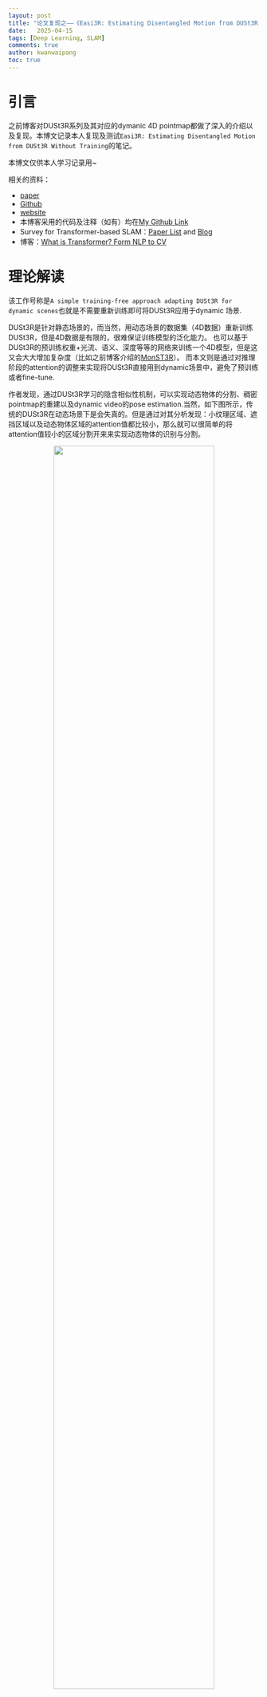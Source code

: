 ```yaml
---
layout: post
title: "论文复现之——《Easi3R: Estimating Disentangled Motion from DUSt3R Without Training》"
date:   2025-04-15
tags: [Deep Learning, SLAM]
comments: true
author: kwanwaipang
toc: true
---
```



<!-- * 目录
{:toc} -->


<!-- !!!!!!!!!!!!!!!!!!!!!!!!!!!!!!!!!!!!!!!!!!!!!!!!!!!!!!!!!!!!!!!!!!!!!!!!!!!!!!!!!!!!!!!!!!!!!!!!!!!!!!!!!!!!!!!!!!!!!!!!!!! -->
# 引言
之前博客对DUSt3R系列及其对应的dymanic 4D pointmap都做了深入的介绍以及复现。本博文记录本人复现及测试`Easi3R: Estimating Disentangled Motion from DUSt3R Without Training`的笔记。

本博文仅供本人学习记录用~


相关的资料：
* [paper](https://arxiv.org/pdf/2503.24391)
* [Github](https://github.com/Inception3D/Easi3R)
* [website](https://easi3r.github.io/)
* 本博客采用的代码及注释（如有）均在[My Github Link](https://github.com/KwanWaiPang/Easi3R)
* Survey for Transformer-based SLAM：[Paper List](https://github.com/KwanWaiPang/Awesome-Transformer-based-SLAM) and [Blog](https://kwanwaipang.github.io/Transformer_SLAM/)
* 博客：[What is Transformer? Form NLP to CV](https://kwanwaipang.github.io/Transformer/)

# 理论解读
该工作号称是`A simple training-free approach adapting DUSt3R for dynamic scenes`也就是不需要重新训练即可将DUSt3R应用于dynamic 场景.

DUSt3R是针对静态场景的，而当然，用动态场景的数据集（4D数据）重新训练DUSt3R，但是4D数据是有限的，很难保证训练模型的泛化能力。
也可以基于DUSt3R的预训练权重+光流、语义、深度等等的网络来训练一个4D模型，但是这又会大大增加复杂度（比如之前博客介绍的[MonST3R](https://kwanwaipang.github.io/MonST3R/)）。
而本文则是通过对推理阶段的attention的调整来实现将DUSt3R直接用到dynamic场景中，避免了预训练或者fine-tune.

作者发现，通过DUSt3R学习的隐含相似性机制，可以实现动态物体的分割、稠密pointmap的重建以及dynamic video的pose estimation.当然，如下图所示，传统的DUSt3R在动态场景下是会失真的。但是通过对其分析发现：小纹理区域、遮挡区域以及动态物体区域的attention值都比较小，那么就可以很简单的将attention值较小的区域分割开来来实现动态物体的识别与分割。

<div align="center">
  <img src="https://r-c-group.github.io/blog_media/images/微信截图_20250415154902.png" width="80%" />
<figcaption>  
</figcaption>
</div>

而基于上述的动态物体分割，再通过在cross-attention layer中引入[re-weighting](https://arxiv.org/pdf/2208.01626)那么就能够实现鲁棒的动态4D重建和相机运动恢复，并且无需动态数据集或者对网络进行fine-tune。

<div align="center">
  <img src="https://r-c-group.github.io/blog_media/images/微信截图_20250415155504.png" width="80%" />
  <img src="https://r-c-group.github.io/blog_media/images/微信截图_20250415155527.png" width="80%" />
<figcaption>  
</figcaption>
</div>

下面可视化了Dynamic Attention相对于静态区域的区别
<div align="center">
<video playsinline autoplay loop muted src="https://easi3r.github.io/static/videos/cluster/judo.mp4" poster="https://kwanwaipang.github.io/File/Representative_works/loading-icon.gif" alt="sym" width="100%" style="padding-top:0px;padding-bottom:0px;border-radius:15px;"></video>
</div>

那么基于Attention值的不一致性可以较好的把动态物体分割出来
<div align="center">
<video playsinline autoplay loop muted src="https://easi3r.github.io/static/videos/mask/judo.mp4" poster="https://kwanwaipang.github.io/File/Representative_works/loading-icon.gif" alt="sym" width="100%" style="padding-top:0px;padding-bottom:0px;border-radius:15px;"></video>
</div>

<div align="center">
<video playsinline autoplay loop muted src="https://easi3r.github.io/static/videos/mask/judo.mp4" poster="https://kwanwaipang.github.io/File/Representative_works/loading-icon.gif" alt="sym" width="100%" style="padding-top:0px;padding-bottom:0px;border-radius:15px;"></video>
</div>


下面对比一下相同场景下Spatial and Temporal Attention以及Cross-frame Feature Clustering
<div align="center">
<video playsinline autoplay loop muted src="https://easi3r.github.io/static/videos/attn/hike.mp4" poster="https://kwanwaipang.github.io/File/Representative_works/loading-icon.gif" alt="sym" width="100%" style="padding-top:0px;padding-bottom:0px;border-radius:15px;"></video>
<video playsinline autoplay loop muted src="https://easi3r.github.io/static/videos/cluster/hike.mp4" poster="https://kwanwaipang.github.io/File/Representative_works/loading-icon.gif" alt="sym" width="100%" style="padding-top:0px;padding-bottom:0px;border-radius:15px;"></video>
</div>

更多可视化请见论文的网页。

# 实验复现

## 配置

```bash
git clone https://github.com/KwanWaiPang/Easi3R.git

# rm -rf .git
conda create -n easi3r python=3.10 cmake=3.31
conda activate easi3r
# conda remove --name easi3r --all

conda install pytorch torchvision pytorch-cuda=12.1 -c pytorch -c nvidia  # use the correct version of cuda for your system
pip install -r requirements.txt

# install 4d visualization tool
pip install -e viser

# install SAM2
pip install -e third_party/sam2 --verbose

# compile the cuda kernels for RoPE (as in CroCo v2).
# DUST3R relies on RoPE positional embeddings for which you can compile some cuda kernels for faster runtime.
cd croco/models/curope/
python setup.py build_ext --inplace
cd ../../../

```

然后下载权重文件,包括了DUSt3R, MonST3R, RAFT 以及 SAM2四个模型的权重（后面3个应该是monst3r需要用到作对比的）

```bash
# download the weights
cd data
bash download_ckpt.sh
cd ..
```

## 测试
通过运行下面代码来执行交互demo(用vscode运行点击网页即可打开交互界面),结果会存放在`demo_tmp/{Sequence Name}`中

```bash
cd Easi3R/
conda activate easi3r
OPENBLAS_NUM_THREADS=1 CUDA_VISIBLE_DEVICES=0 python demo.py \
    --weights checkpoints/DUSt3R_ViTLarge_BaseDecoder_512_dpt.pth 

# To change backbone(改为用monst3r对比), --weights checkpoints/MonST3R_PO-TA-S-W_ViTLarge_BaseDecoder_512_dpt.pth
```

<div align="center">
  <img src="https://github.com/KwanWaiPang/Easi3R/raw/main/assert/微信截图_20250415144004.png" width="80%" />
<figcaption>  
</figcaption>
</div>


* 也可以采用下面的没有交互界面的模式：

```bash
OPENBLAS_NUM_THREADS=1 CUDA_VISIBLE_DEVICES=0 python demo.py --input demo_data/dog-gooses \
    --output_dir demo_tmp --seq_name dog-gooses \
    --weights checkpoints/DUSt3R_ViTLarge_BaseDecoder_512_dpt.pth 

# To change backbone, --weights checkpoints/MonST3R_PO-TA-S-W_ViTLarge_BaseDecoder_512_dpt.pth
# To use SAM2, add: --sam2_mask_refine
# use video as input: --input demo_data/dog-gooses.mp4 
# reduce the memory cost: set maximum number of frames used from video --num_frames 65 
# faster video option: down sample the video fps to --fps 5
```

* 而可视化交互的4D结果可通过运行下面代码：

~~~
python viser/visualizer.py --data demo_tmp/dog-gooses --port 9081
~~~


* 对于其他数据集下载，可运行下面代码。不过之前已经下载好在目录`/home/gwp/monst3r/data/davis_videos`下了，因此直接调用即可~

```bash
cd data; python download_prepare_davis.py; cd ..

#测试lady-running
OPENBLAS_NUM_THREADS=1 CUDA_VISIBLE_DEVICES=0 python demo.py --input /home/gwp/monst3r/demo_data/lady-running.mp4 \
    --output_dir demo_tmp --seq_name lady-running \
    --weights checkpoints/DUSt3R_ViTLarge_BaseDecoder_512_dpt.pth 

#测试breakdance
OPENBLAS_NUM_THREADS=1 CUDA_VISIBLE_DEVICES=0 python demo.py --input /home/gwp/monst3r/data/davis_videos/breakdance.mp4 \
    --output_dir demo_tmp --seq_name breakdance \
    --weights checkpoints/DUSt3R_ViTLarge_BaseDecoder_512_dpt.pth 

#测试judo
OPENBLAS_NUM_THREADS=1 CUDA_VISIBLE_DEVICES=0 python demo.py --input /home/gwp/monst3r/data/davis_videos/judo.mp4 \
    --output_dir demo_tmp --seq_name judo \
    --weights checkpoints/DUSt3R_ViTLarge_BaseDecoder_512_dpt.pth 

```

生成的动态depth map如下图所示

<div align="center">
  <table style="border: none; background-color: transparent;">
    <tr align="center">
      <td style="width: 50%; border: none; padding: 0.01; background-color: transparent; vertical-align: middle;">
        <img src="https://github.com/KwanWaiPang/Easi3R/raw/main/assert/dog-gooses_depth_maps.gif" width="100%" />
        dog-gooses
      </td>
      <td style="width: 50%; border: none; padding: 0.01; background-color: transparent; vertical-align: middle;">
        <img src="https://github.com/KwanWaiPang/Easi3R/raw/main/assert/lady-running_depth_maps.gif" width="100%" />
        lady-running
      </td>
    </tr>
    <tr align="center">
      <td style="width: 50%; border: none; padding: 0.01; background-color: transparent; vertical-align: middle;">
        <img src="https://github.com/KwanWaiPang/Easi3R/raw/main/assert/breakdance_depth_maps.gif" width="100%" />
        breakdance
      </td>
      <td style="width: 50%; border: none; padding: 0.01; background-color: transparent; vertical-align: middle;">
        <img src="https://github.com/KwanWaiPang/Easi3R/raw/main/assert/judo_depth_maps.gif" width="100%" />
        judo
      </td>
    </tr>
  </table>
  <figcaption>
  </figcaption>
</div>

对应的4D pointmap可视化如下：

* dog-gooses, [点击打开更清晰](https://kwanwaipang.github.io/ubuntu_md_blog/4D_plugin/build/?playbackPath=https://r-c-group.github.io/blog_media/Easi3R/recording_dog-gooses.viser&initDistanceScale=1&initHeightOffset=0.0)：
<div id="wrapper" style="
        display: flex;
        flex-wrap: wrap;
        justify-content: center;
        align-items: center;
        gap: 2em;
      ">
<iframe
      src="https://kwanwaipang.github.io/ubuntu_md_blog/4D_plugin/build/?playbackPath=https://r-c-group.github.io/blog_media/Easi3R/recording_dog-gooses.viser&initDistanceScale=1&initHeightOffset=0.0" style="
      border-radius: 0.5em;
      width: 80%;
      height: 400px;
      border: none;
      box-shadow: 0 0 1em 0 rgba(0, 0, 0, 0.15);"
      ></iframe>
</div>

* lady-running, [点击打开更清晰](https://kwanwaipang.github.io/ubuntu_md_blog/4D_plugin/build/?playbackPath=https://r-c-group.github.io/blog_media/Easi3R/recording_lady-running.viser&initDistanceScale=1&initHeightOffset=0.0)：
<div id="wrapper" style="
        display: flex;
        flex-wrap: wrap;
        justify-content: center;
        align-items: center;
        gap: 2em;
      ">
<iframe
      src="https://kwanwaipang.github.io/ubuntu_md_blog/4D_plugin/build/?playbackPath=https://r-c-group.github.io/blog_media/Easi3R/recording_lady-running.viser&initDistanceScale=1&initHeightOffset=0.0" style="
      border-radius: 0.5em;
      width: 80%;
      height: 400px;
      border: none;
      box-shadow: 0 0 1em 0 rgba(0, 0, 0, 0.15);"
      ></iframe>
</div>

* breakdance, [点击打开更清晰](https://kwanwaipang.github.io/ubuntu_md_blog/4D_plugin/build/?playbackPath=https://r-c-group.github.io/blog_media/Easi3R/recording_breakdance.viser&initDistanceScale=1&initHeightOffset=0.0)：
<div id="wrapper" style="
        display: flex;
        flex-wrap: wrap;
        justify-content: center;
        align-items: center;
        gap: 2em;
      ">
<iframe
      src="https://kwanwaipang.github.io/ubuntu_md_blog/4D_plugin/build/?playbackPath=https://r-c-group.github.io/blog_media/Easi3R/recording_breakdance.viser&initDistanceScale=1&initHeightOffset=0.0" style="
      border-radius: 0.5em;
      width: 80%;
      height: 400px;
      border: none;
      box-shadow: 0 0 1em 0 rgba(0, 0, 0, 0.15);"
      ></iframe>
</div>

* judo, [点击打开更清晰](https://kwanwaipang.github.io/ubuntu_md_blog/4D_plugin/build/?playbackPath=https://r-c-group.github.io/blog_media/Easi3R/recording_judo.viser&initDistanceScale=1&initHeightOffset=0.0)：
<div id="wrapper" style="
        display: flex;
        flex-wrap: wrap;
        justify-content: center;
        align-items: center;
        gap: 2em;
      ">
<iframe
      src="https://kwanwaipang.github.io/ubuntu_md_blog/4D_plugin/build/?playbackPath=https://r-c-group.github.io/blog_media/Easi3R/recording_judo.viser&initDistanceScale=1&initHeightOffset=0.0" style="
      border-radius: 0.5em;
      width: 80%;
      height: 400px;
      border: none;
      box-shadow: 0 0 1em 0 rgba(0, 0, 0, 0.15);"
      ></iframe>
</div>

对于实验效果，从网站上看感觉比MonST3R是好不少的，但是这里测试的几个之前MonST3R测试过的序列却感觉提升没有很明显。







